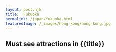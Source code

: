 ```yaml
---
layout: post.njk
title: 	Fukuoka
permalink: /japan/fukuoka.html
featuredImage: /_images/hong-kong/hong-kong.jpg
---
```

## Must see attractions in {{title}}